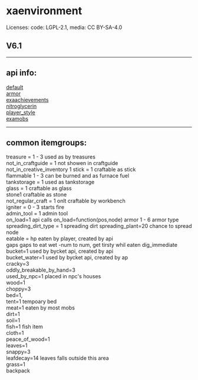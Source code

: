 # xaenvironment

Licenses: code: LGPL-2.1, media: CC BY-SA-4.0

## V6.1

---

## api info:


[default](mods/default/default%20api.txt)  
[armor](mods/armor/api%20info.txt)  
[exaachievements ](mods/exaachievements/info.txt)  
[nitroglycerin](mods/nitroglycerin/api.lua)  
[player_style](mods/player_style/info.txt)  
[examobs](mods/examobs/api%20info.txt)  

---

## common itemgroups:
treasure = 1 - 3         used as by treasures  
not_in_craftguide = 1    not showen in craftguide  
not_in_creative_inventory 1
stick = 1                craftable as stick  
flammable 1 - 3          can be burned and as furnace fuel  
tankstorage = 1          used as tankstorage  
glass = 1                craftable as glass  
stone1                   craftable as stone  
not_regular_craft = 1    onlt craftable by workbench  
igniter = 0 - 3          starts fire  
admin_tool = 1           admin tool  
on_load=1                api calls on_load=function(pos,node)
armor 1 - 6              armor type
spreading_dirt_type = 1  spreading dirt
spreading_plant=20        chance to spread node  
eatable = hp              eaten by player, created by api  
gaps                      gaps to eat
wet                       -num to num, get tirsty whil eaten 
dig_immediate  
bucket=1                  used by bycket api, created by api   
bucket_water=1            used by bycket api, created by ap  
cracky=3  
oddly_breakable_by_hand=3  
used_by_npc=1             placed in npc's houses  
wood=1  
choppy=3  
bed=1,  
tent=1                    tempoary bed  
meat=1                    eaten by most mobs  
dirt=1  
soil=1  
fish=1                    fish item  
cloth=1  
peace_of_wood=1  
leaves=1  
snappy=3  
leafdecay=14              leaves falls outside this area  
grass=1  
backpack  
